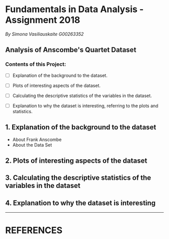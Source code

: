 # Fundamentals in Data Analysis - Assignment 2018
*By Simona Vasiliauskaite G00263352*

## Analysis of Anscombe's Quartet Dataset

### Contents of this Project:

- [ ] Explanation of the background to the dataset.
- [ ] Plots of interesting aspects of the dataset.
- [ ] Calculating the descriptive statistics of the variables in the dataset.
- [ ] Explanation to why the dataset is interesting, referring to the plots and statistics.


## 1. Explanation of the background to the dataset

- About Frank Anscombe
- About the Data Set

## 2. Plots of interesting aspects of the dataset

## 3. Calculating the descriptive statistics of the variables in the dataset

## 4. Explanation to why the dataset is interesting

----------------------------------------------------------------------------------

# REFERENCES
